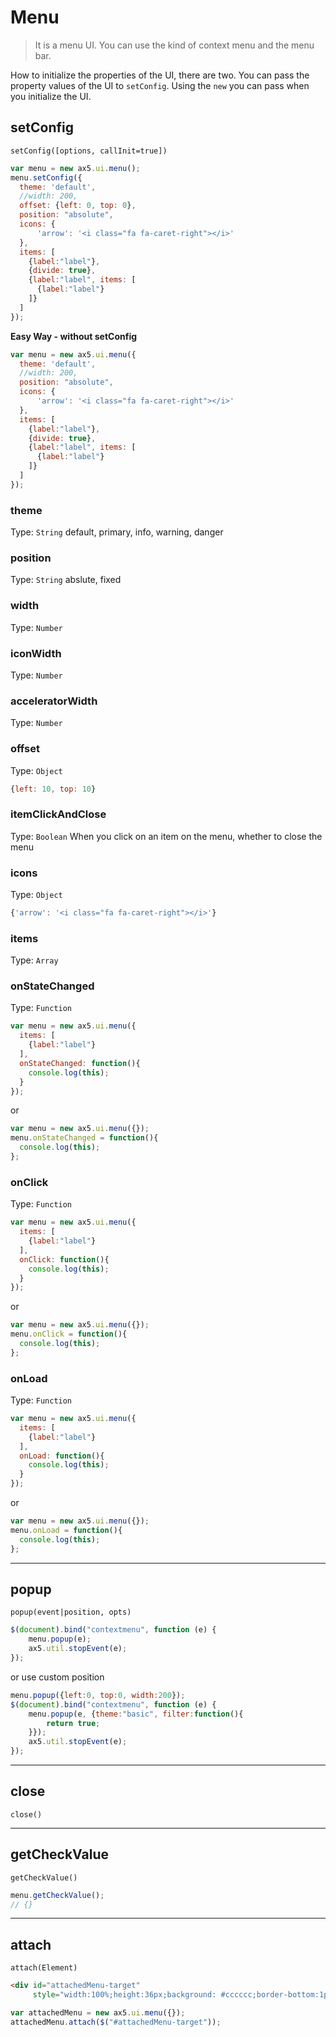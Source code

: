 # Menu
> It is a menu UI. You can use the kind of context menu and the menu bar.

How to initialize the properties of the UI, there are two.
You can pass the property values of the UI to `setConfig`.
Using the `new` you can pass when you initialize the UI.

## setConfig
`setConfig([options, callInit=true])`

```js
var menu = new ax5.ui.menu();
menu.setConfig({
  theme: 'default',
  //width: 200,
  offset: {left: 0, top: 0},
  position: "absolute",
  icons: {
      'arrow': '<i class="fa fa-caret-right"></i>'
  },
  items: [
    {label:"label"},
    {divide: true},
    {label:"label", items: [
      {label:"label"}
    ]}
  ]
});
```
**Easy Way - without setConfig**
```js
var menu = new ax5.ui.menu({
  theme: 'default',
  //width: 200,
  position: "absolute",
  icons: {
      'arrow': '<i class="fa fa-caret-right"></i>'
  },
  items: [
    {label:"label"},
    {divide: true},
    {label:"label", items: [
      {label:"label"}
    ]}
  ]
});
```

### theme
Type: `String`
default, primary, info, warning, danger

### position
Type: `String`
abslute, fixed

### width
Type: `Number`


### iconWidth
Type: `Number`

### acceleratorWidth
Type: `Number`

### offset
Type: `Object`

```js
{left: 10, top: 10}
```

### itemClickAndClose
Type: `Boolean`
When you click on an item on the menu, whether to close the menu

### icons
Type: `Object`

```js
{'arrow': '<i class="fa fa-caret-right"></i>'}
```

### items
Type: `Array`

### onStateChanged
Type: `Function`

```js
var menu = new ax5.ui.menu({
  items: [
    {label:"label"}
  ],
  onStateChanged: function(){
    console.log(this);
  }
});
```
or
```js
var menu = new ax5.ui.menu({});
menu.onStateChanged = function(){
  console.log(this);
};
```

### onClick
Type: `Function`
```js
var menu = new ax5.ui.menu({
  items: [
    {label:"label"}
  ],
  onClick: function(){
    console.log(this);
  }
});
```
or
```js
var menu = new ax5.ui.menu({});
menu.onClick = function(){
  console.log(this);
};
```

### onLoad
Type: `Function`
```js
var menu = new ax5.ui.menu({
  items: [
    {label:"label"}
  ],
  onLoad: function(){
    console.log(this);
  }
});
```
or
```js
var menu = new ax5.ui.menu({});
menu.onLoad = function(){
  console.log(this);
};
```


- - -

## popup
`popup(event|position, opts)`
```js
$(document).bind("contextmenu", function (e) {
    menu.popup(e);
    ax5.util.stopEvent(e);
});
```
or use custom position
```js
menu.popup({left:0, top:0, width:200});
$(document).bind("contextmenu", function (e) {
    menu.popup(e, {theme:"basic", filter:function(){
        return true;
    }});
    ax5.util.stopEvent(e);
});
```

- - -
## close
`close()`

- - -

## getCheckValue
`getCheckValue()`
```js
menu.getCheckValue();
// {}
```

- - -

## attach
`attach(Element)`
```html
<div id="attachedMenu-target"
     style="width:100%;height:36px;background: #cccccc;border-bottom:1px solid #000;padding: 0px 20px;"></div>
```

```js
var attachedMenu = new ax5.ui.menu({});
attachedMenu.attach($("#attachedMenu-target"));
```